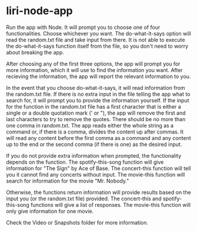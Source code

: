 # liri-node-app

Run the app with Node. It will prompt you to choose one of four functionalities. Choose whichever you want. The do-what-it-says option will read the random.txt file and take input from there. It is not able to execute the do-what-it-says function itself from the file, so you don't need to worry about breaking the app.

After choosing any of the first three options, the app will prompt you for more information, which it will use to find the information you want. After recieving the information, the app will report the relevant information to you.

In the event that you choose do-what-it-says, it will read information from the random.txt file. If there is no extra input in the file telling the app what to search for, it will prompt you to provide the information yourself. If the input for the function in the random.txt file has a first character that is either a single or a double quotation mark (' or "), the app will remove the first and last characters to try to remove the quotes. There should be no more than one comma in random.txt. The app reads either the whole string as a command or, if there is a comma, divides the content up after commas. It will read any content before the first comma as a command and any content up to the end or the second comma (if there is one) as the desired input.

If you do not provide extra information when prompted, the functionality depends on the function. The spotify-this-song function will give information for "The Sign" by Ace of Base. The concert-this function will tell you it cannot find any concerts without input. The movie-this function will search for information for the movie "Mr. Nobody."

Otherwise, the functions return information will provide results based on the input you (or the random.txt file) provided. The concert-this and spotify-this-song functions will give a list of responses. The movie-this function will only give information for one movie.

Check the Video or Snapshots folder for more information.
